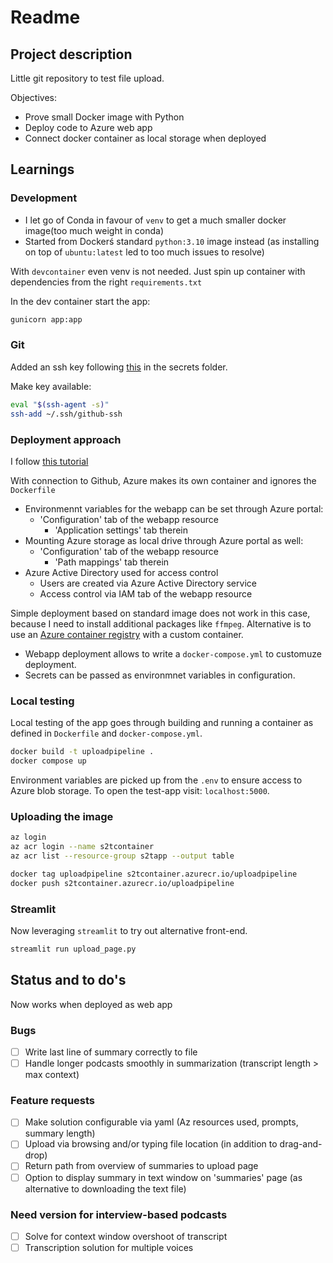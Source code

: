 # Readme

## Project description

Little git repository to test file upload.

Objectives:
- Prove small Docker image with Python
- Deploy code to Azure web app
- Connect docker container as local storage when deployed

## Learnings

### Development

- I let go of Conda in favour of `venv` to get a much smaller docker image(too much weight in conda)
- Started from Dockerś standard `python:3.10` image instead (as installing on top of `ubuntu:latest` led to too much issues to resolve)

With `devcontainer` even venv is not needed. Just spin up container with dependencies from the right `requirements.txt`

In the dev container start the app: 
```bash
gunicorn app:app
```

### Git

Added an ssh key following [this](https://docs.github.com/en/authentication/connecting-to-github-with-ssh/generating-a-new-ssh-key-and-adding-it-to-the-ssh-agent) in the secrets folder.

Make key available:
```bash
eval "$(ssh-agent -s)"
ssh-add ~/.ssh/github-ssh
```

### Deployment approach

I follow [this tutorial](https://learn.microsoft.com/en-us/azure/developer/python/tutorial-containerize-simple-web-app-for-app-service?tabs=web-app-flask)

With connection to Github, Azure makes its own container and ignores the `Dockerfile` 
- Environmennt variables for the webapp can be set through Azure portal: 
  - 'Configuration' tab of the webapp resource
    - 'Application settings' tab therein
- Mounting Azure storage as local drive through Azure portal as well:
  -  'Configuration' tab of the webapp resource
     -  'Path mappings' tab therein
-  Azure Active Directory used for access control
   -  Users are created via Azure Active Directory service
   -  Access control via IAM tab of the webapp resource

Simple deployment based on standard image does not work in this case, because I need to install additional packages like `ffmpeg`.
Alternative is to use an [Azure container registry](https://portal.azure.com/#@microsoftvdlaan.onmicrosoft.com/resource/subscriptions/020d939e-2d58-4a61-8612-a9424b3ad869/resourceGroups/s2tapp/providers/Microsoft.ContainerRegistry/registries/s2tcontainer/overview) with a custom container.

- Webapp deployment allows to write a `docker-compose.yml` to customuze deployment.
- Secrets can be passed as environmnet variables in configuration.

### Local testing
Local testing of the app goes through building and running a container as defined in `Dockerfile` and `docker-compose.yml`.
```bash
docker build -t uploadpipeline .
docker compose up
```
Environment variables are picked up from the `.env` to ensure access to Azure blob storage. To open the test-app visit: `localhost:5000`.

### Uploading the image

```bash
az login
az acr login --name s2tcontainer
az acr list --resource-group s2tapp --output table

docker tag uploadpipeline s2tcontainer.azurecr.io/uploadpipeline
docker push s2tcontainer.azurecr.io/uploadpipeline
```

### Streamlit

Now leveraging `streamlit` to try out alternative front-end.

```bash
streamlit run upload_page.py
```


## Status and to do's

Now works when deployed as web app

### Bugs
- [ ] Write last line of summary correctly to file
- [ ] Handle longer podcasts smoothly in summarization (transcript length > max context)

### Feature requests 
- [ ] Make solution configurable via yaml (Az resources used, prompts, summary length)
- [ ] Upload via browsing and/or typing file location (in addition to drag-and-drop)
- [ ] Return path from overview of summaries to upload page
- [ ] Option to display summary in text window on 'summaries' page (as alternative to downloading the text file)

### Need version for interview-based podcasts
- [ ] Solve for context window overshoot of transcript
- [ ] Transcription solution for multiple voices
